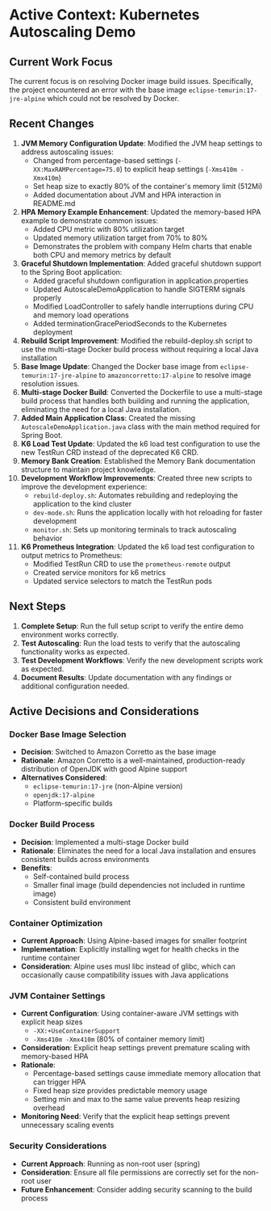 # Active Context: Kubernetes Autoscaling Demo

## Current Work Focus
The current focus is on resolving Docker image build issues. Specifically, the project encountered an error with the base image `eclipse-temurin:17-jre-alpine` which could not be resolved by Docker.

## Recent Changes
1. **JVM Memory Configuration Update**: Modified the JVM heap settings to address autoscaling issues:
   - Changed from percentage-based settings (`-XX:MaxRAMPercentage=75.0`) to explicit heap settings (`-Xms410m -Xmx410m`)
   - Set heap size to exactly 80% of the container's memory limit (512Mi)
   - Added documentation about JVM and HPA interaction in README.md
2. **HPA Memory Example Enhancement**: Updated the memory-based HPA example to demonstrate common issues:
   - Added CPU metric with 80% utilization target
   - Updated memory utilization target from 70% to 80%
   - Demonstrates the problem with company Helm charts that enable both CPU and memory metrics by default
3. **Graceful Shutdown Implementation**: Added graceful shutdown support to the Spring Boot application:
   - Added graceful shutdown configuration in application.properties
   - Updated AutoscaleDemoApplication to handle SIGTERM signals properly
   - Modified LoadController to safely handle interruptions during CPU and memory load operations
   - Added terminationGracePeriodSeconds to the Kubernetes deployment
4. **Rebuild Script Improvement**: Modified the rebuild-deploy.sh script to use the multi-stage Docker build process without requiring a local Java installation
5. **Base Image Update**: Changed the Docker base image from `eclipse-temurin:17-jre-alpine` to `amazoncorretto:17-alpine` to resolve image resolution issues.
6. **Multi-stage Docker Build**: Converted the Dockerfile to use a multi-stage build process that handles both building and running the application, eliminating the need for a local Java installation.
7. **Added Main Application Class**: Created the missing `AutoscaleDemoApplication.java` class with the main method required for Spring Boot.
8. **K6 Load Test Update**: Updated the k6 load test configuration to use the new TestRun CRD instead of the deprecated K6 CRD.
9. **Memory Bank Creation**: Established the Memory Bank documentation structure to maintain project knowledge.
10. **Development Workflow Improvements**: Created three new scripts to improve the development experience:
    - `rebuild-deploy.sh`: Automates rebuilding and redeploying the application to the kind cluster
    - `dev-mode.sh`: Runs the application locally with hot reloading for faster development
    - `monitor.sh`: Sets up monitoring terminals to track autoscaling behavior
11. **K6 Prometheus Integration**: Updated the k6 load test configuration to output metrics to Prometheus:
    - Modified TestRun CRD to use the `prometheus-remote` output
    - Created service monitors for k6 metrics
    - Updated service selectors to match the TestRun pods

## Next Steps
1. **Complete Setup**: Run the full setup script to verify the entire demo environment works correctly.
2. **Test Autoscaling**: Run the load tests to verify that the autoscaling functionality works as expected.
3. **Test Development Workflows**: Verify the new development scripts work as expected.
4. **Document Results**: Update documentation with any findings or additional configuration needed.

## Active Decisions and Considerations

### Docker Base Image Selection
- **Decision**: Switched to Amazon Corretto as the base image
- **Rationale**: Amazon Corretto is a well-maintained, production-ready distribution of OpenJDK with good Alpine support
- **Alternatives Considered**:
  - `eclipse-temurin:17-jre` (non-Alpine version)
  - `openjdk:17-alpine`
  - Platform-specific builds

### Docker Build Process
- **Decision**: Implemented a multi-stage Docker build
- **Rationale**: Eliminates the need for a local Java installation and ensures consistent builds across environments
- **Benefits**:
  - Self-contained build process
  - Smaller final image (build dependencies not included in runtime image)
  - Consistent build environment

### Container Optimization
- **Current Approach**: Using Alpine-based images for smaller footprint
- **Implementation**: Explicitly installing wget for health checks in the runtime container
- **Consideration**: Alpine uses musl libc instead of glibc, which can occasionally cause compatibility issues with Java applications

### JVM Container Settings
- **Current Configuration**: Using container-aware JVM settings with explicit heap sizes
  - `-XX:+UseContainerSupport`
  - `-Xms410m -Xmx410m` (80% of container memory limit)
- **Consideration**: Explicit heap settings prevent premature scaling with memory-based HPA
- **Rationale**: 
  - Percentage-based settings cause immediate memory allocation that can trigger HPA
  - Fixed heap size provides predictable memory usage
  - Setting min and max to the same value prevents heap resizing overhead
- **Monitoring Need**: Verify that the explicit heap settings prevent unnecessary scaling events

### Security Considerations
- **Current Approach**: Running as non-root user (spring)
- **Consideration**: Ensure all file permissions are correctly set for the non-root user
- **Future Enhancement**: Consider adding security scanning to the build process
